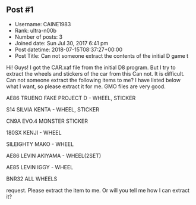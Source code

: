 ## Post #1
- Username: CAINE1983
- Rank: ultra-n00b
- Number of posts: 3
- Joined date: Sun Jul 30, 2017 6:41 pm
- Post datetime: 2018-07-15T08:37:27+00:00
- Post Title: Can not someone extract the contents of the initial D game t

Hi! Guys!
I got the CAR.xaf file from the initial D8 program.
But I try to extract the wheels and stickers of the car from this
Can not. It is difficult.
Can not someone extract the following items to me?
I have listed below what I want, so please extract it for me.
GMO files are very good.


AE86 TRUENO
FAKE PROJECT D - WHEEL, STICKER

S14 SILVIA
KENTA - WHEEL, STICKER

CN9A EVO.4
MONSTER STICKER

180SX
KENJI - WHEEL

SILEIGHTY
MAKO - WHEEL

AE86 LEVIN
AKIYAMA - WHEEL(2SET)

AE85 LEVIN
IGGY - WHEEL

BNR32
ALL WHEELS


request. Please extract the item to me.
Or will you tell me how I can extract it?
